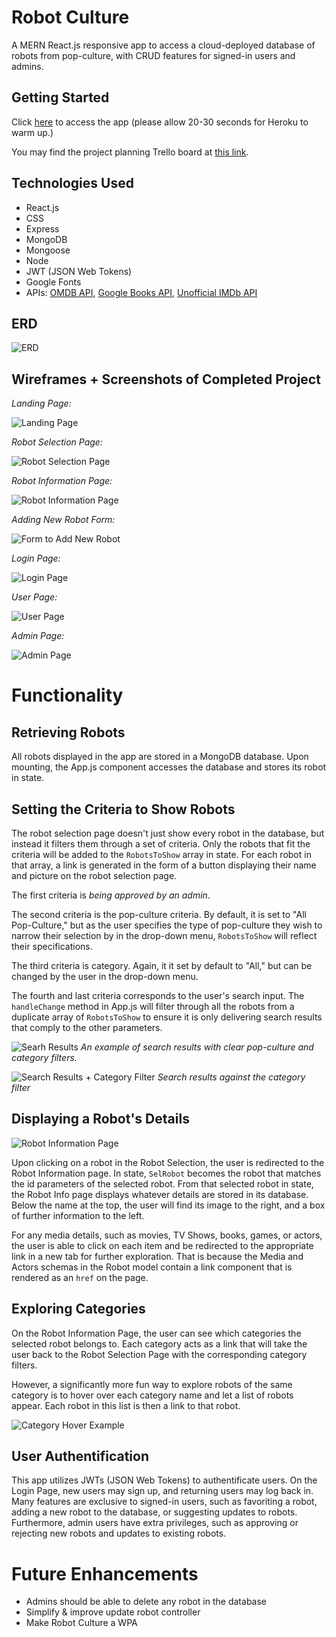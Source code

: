 # Robot Culture

A MERN React.js responsive app to access a cloud-deployed database of robots from pop-culture, with CRUD features for signed-in users and admins.

## Getting Started
Click [here](https://robot-culture.herokuapp.com/) to access the app (please allow 20-30 seconds for Heroku to warm up.)

You may find the project planning Trello board at [this link](https://trello.com/b/O7AjDUUq/robot-culture).

## Technologies Used
* React.js
* CSS
* Express
* MongoDB
* Mongoose
* Node
* JWT (JSON Web Tokens)
* Google Fonts
* APIs: [OMDB API](http://omdbapi.com/), [Google Books API](https://developers.google.com/books), [Unofficial IMDb API](https://rapidapi.com/hmerritt/api/imdb-internet-movie-database-unofficial/details)


## ERD

![ERD](https://i.imgur.com/aWqicDC.png)


## Wireframes + Screenshots of Completed Project

*Landing Page:*

![Landing Page](https://i.imgur.com/7DzxjxC.png)

*Robot Selection Page:*

![Robot Selection Page](https://i.imgur.com/RCsBvPh.png)

*Robot Information Page:*

![Robot Information Page](https://i.imgur.com/0YbLPpX.png)

*Adding New Robot Form:*

![Form to Add New Robot](https://i.imgur.com/wzoLhLf.png)

*Login Page:*

![Login Page](https://i.imgur.com/jnIVOyF.png)

*User Page:*

![User Page](https://i.imgur.com/9ZPGxj1.png)

*Admin Page:*

![Admin Page](https://i.imgur.com/GhNn72Z.png)

# Functionality

## Retrieving Robots

All robots displayed in the app are stored in a MongoDB database. Upon mounting, the App.js component accesses the database and stores its robot in state. 

## Setting the Criteria to Show Robots

The robot selection page doesn't just show every robot in the database, but instead it filters them through a set of criteria. Only the robots that fit the criteria will be added to the `RobotsToShow` array in state. For each robot in that array, a link is generated in the form of a button displaying their name and picture on the robot selection page.

The first criteria is *being approved by an admin*.

The second criteria is the pop-culture criteria. By default, it is set to "All Pop-Culture," but as the user specifies the type of pop-culture they wish to narrow their selection by in the drop-down menu, `RobotsToShow` will reflect their specifications.

The third criteria is category. Again, it it set by default to "All," but can be changed by the user in the drop-down menu.

The fourth and last criteria corresponds to the user's search input. The `handleChange` method in App.js will filter through all the robots from a duplicate array of `RobotsToShow` to ensure it is only delivering search results that comply to the other parameters.

![Searh Results](https://i.imgur.com/fnZMeb6.png)
*An example of search results with clear pop-culture and category filters.*

![Search Results + Category Filter](https://i.imgur.com/g4ZJu4t.png)
*Search results against the category filter*

## Displaying a Robot's Details

![Robot Information Page](https://i.imgur.com/L35UuKx.png)

Upon clicking on a robot in the Robot Selection, the user is redirected to the Robot Information page. In state, `SelRobot` becomes the robot that matches the id parameters of the selected robot. From that selected robot in state, the Robot Info page displays whatever details are stored in its database. Below the name at the top, the user will find its image to the right, and a box of further information to the left. 

For any media details, such as movies, TV Shows, books, games, or actors, the user is able to click on each item and be redirected to the appropriate link in a new tab for further exploration. That is because the Media and Actors schemas in the Robot model contain a link component that is rendered as an `href` on the page.

## Exploring Categories

On the Robot Information Page, the user can see which categories the selected robot belongs to. Each category acts as a link that will take the user back to the Robot Selection Page with the corresponding category filters.

However, a significantly more fun way to explore robots of the same category is to hover over each category name and let a list of robots appear. Each robot in this list is then a link to that robot.

![Category Hover Example](https://i.imgur.com/g6Tq9Vi.gif)

## User Authentification

This app utilizes JWTs (JSON Web Tokens) to authentificate users. On the Login Page, new users may sign up, and returning users may log back in. Many features are exclusive to signed-in users, such as favoriting a robot, adding a new robot to the database, or suggesting updates to robots. Furthermore, admin users have extra privileges, such as approving or rejecting new robots and updates to existing robots.

# Future Enhancements

* Admins should be able to delete any robot in the database
* Simplify & improve update robot controller
* Make Robot Culture a WPA